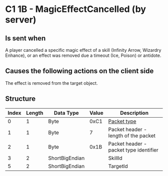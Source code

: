 # C1 1B - MagicEffectCancelled (by server)

## Is sent when

A player cancelled a specific magic effect of a skill (Infinity Arrow, Wizardry Enhance), or an effect was removed due a timeout (Ice, Poison) or antidote.

## Causes the following actions on the client side

The effect is removed from the target object.

## Structure

| Index | Length | Data Type | Value | Description |
|-------|--------|-----------|-------|-------------|
| 0 | 1 |   Byte   | 0xC1  | [Packet type](PacketTypes.md) |
| 1 | 1 |    Byte   |   7   | Packet header - length of the packet |
| 2 | 1 |    Byte   | 0x1B  | Packet header - packet type identifier |
| 3 | 2 | ShortBigEndian |  | SkillId |
| 5 | 2 | ShortBigEndian |  | TargetId |